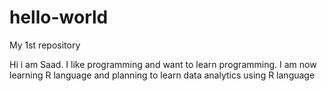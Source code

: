 # hello-world
My 1st repository

Hi i am Saad. I like programming and want to learn programming.
I am now learning R language and planning to learn data analytics using R language
